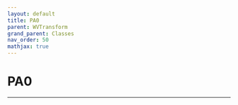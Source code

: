 ```yaml
---
layout: default
title: PA0
parent: WVTransform
grand_parent: Classes
nav_order: 50
mathjax: true
---
```


#  PA0




---

